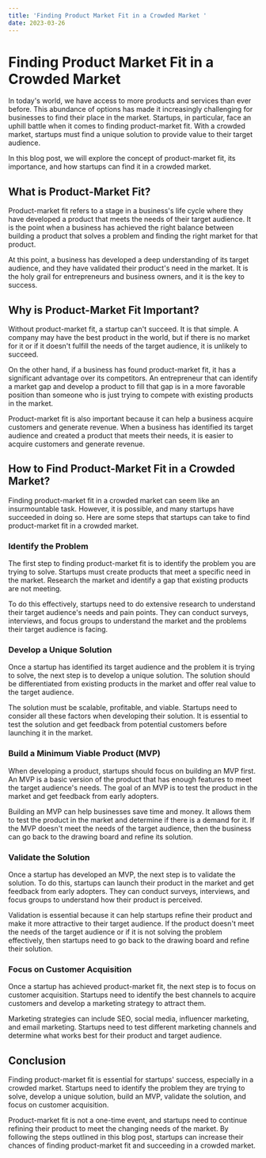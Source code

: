 ```yaml
---
title: 'Finding Product Market Fit in a Crowded Market '
date: 2023-03-26
---
```


# Finding Product Market Fit in a Crowded Market

In today's world, we have access to more products and services than ever before. This abundance of options has made it increasingly challenging for businesses to find their place in the market. Startups, in particular, face an uphill battle when it comes to finding product-market fit. With a crowded market, startups must find a unique solution to provide value to their target audience.

In this blog post, we will explore the concept of product-market fit, its importance, and how startups can find it in a crowded market.

## What is Product-Market Fit?

Product-market fit refers to a stage in a business's life cycle where they have developed a product that meets the needs of their target audience. It is the point when a business has achieved the right balance between building a product that solves a problem and finding the right market for that product. 

At this point, a business has developed a deep understanding of its target audience, and they have validated their product's need in the market. It is the holy grail for entrepreneurs and business owners, and it is the key to success.

## Why is Product-Market Fit Important?

Without product-market fit, a startup can't succeed. It is that simple. A company may have the best product in the world, but if there is no market for it or if it doesn't fulfill the needs of the target audience, it is unlikely to succeed.

On the other hand, if a business has found product-market fit, it has a significant advantage over its competitors. An entrepreneur that can identify a market gap and develop a product to fill that gap is in a more favorable position than someone who is just trying to compete with existing products in the market.

Product-market fit is also important because it can help a business acquire customers and generate revenue. When a business has identified its target audience and created a product that meets their needs, it is easier to acquire customers and generate revenue. 

## How to Find Product-Market Fit in a Crowded Market?

Finding product-market fit in a crowded market can seem like an insurmountable task. However, it is possible, and many startups have succeeded in doing so. Here are some steps that startups can take to find product-market fit in a crowded market.

### Identify the Problem

The first step to finding product-market fit is to identify the problem you are trying to solve. Startups must create products that meet a specific need in the market. Research the market and identify a gap that existing products are not meeting. 

To do this effectively, startups need to do extensive research to understand their target audience's needs and pain points. They can conduct surveys, interviews, and focus groups to understand the market and the problems their target audience is facing.

### Develop a Unique Solution

Once a startup has identified its target audience and the problem it is trying to solve, the next step is to develop a unique solution. The solution should be differentiated from existing products in the market and offer real value to the target audience.

The solution must be scalable, profitable, and viable. Startups need to consider all these factors when developing their solution. It is essential to test the solution and get feedback from potential customers before launching it in the market.

### Build a Minimum Viable Product (MVP)

When developing a product, startups should focus on building an MVP first. An MVP is a basic version of the product that has enough features to meet the target audience's needs. The goal of an MVP is to test the product in the market and get feedback from early adopters.

Building an MVP can help businesses save time and money. It allows them to test the product in the market and determine if there is a demand for it. If the MVP doesn't meet the needs of the target audience, then the business can go back to the drawing board and refine its solution.

### Validate the Solution

Once a startup has developed an MVP, the next step is to validate the solution. To do this, startups can launch their product in the market and get feedback from early adopters. They can conduct surveys, interviews, and focus groups to understand how their product is perceived.

Validation is essential because it can help startups refine their product and make it more attractive to their target audience. If the product doesn't meet the needs of the target audience or if it is not solving the problem effectively, then startups need to go back to the drawing board and refine their solution.

### Focus on Customer Acquisition

Once a startup has achieved product-market fit, the next step is to focus on customer acquisition. Startups need to identify the best channels to acquire customers and develop a marketing strategy to attract them.

Marketing strategies can include SEO, social media, influencer marketing, and email marketing. Startups need to test different marketing channels and determine what works best for their product and target audience.

## Conclusion

Finding product-market fit is essential for startups' success, especially in a crowded market. Startups need to identify the problem they are trying to solve, develop a unique solution, build an MVP, validate the solution, and focus on customer acquisition.

Product-market fit is not a one-time event, and startups need to continue refining their product to meet the changing needs of the market. By following the steps outlined in this blog post, startups can increase their chances of finding product-market fit and succeeding in a crowded market.
